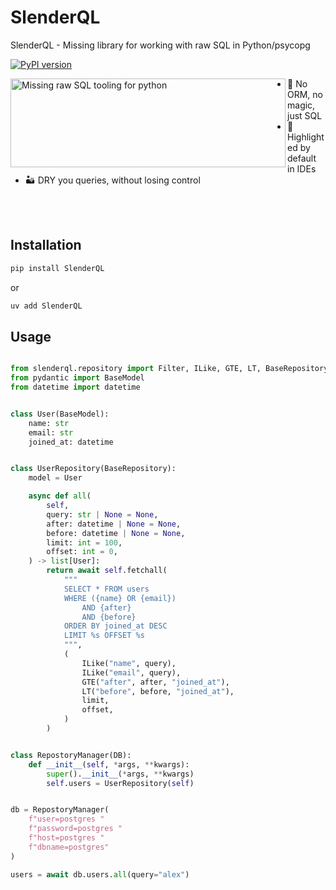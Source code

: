 # SlenderQL
SlenderQL - Missing library for working with raw SQL in Python/psycopg

[![PyPI version](https://img.shields.io/pypi/v/slenderql.svg)](https://pypi.org/project/slenderql/)

<img align="left" width="440" height="142" alt="Missing raw SQL tooling for python" src="https://github.com/user-attachments/assets/96a58417-a655-444c-bc99-bf2f60f2ae81" />

- 💯 No ORM, no magic, just SQL
- 🎨 Highlighted by default in IDEs
- 🏜️ DRY you queries, without losing control

<br>
<br>

## Installation

```bash
pip install SlenderQL
```

or
```bash
uv add SlenderQL
```

## Usage

```python

from slenderql.repository import Filter, ILike, GTE, LT, BaseRepository, DB
from pydantic import BaseModel
from datetime import datetime


class User(BaseModel):
    name: str
    email: str
    joined_at: datetime


class UserRepository(BaseRepository):
    model = User

    async def all(
        self,
        query: str | None = None,
        after: datetime | None = None,
        before: datetime | None = None,
        limit: int = 100,
        offset: int = 0,
    ) -> list[User]:
        return await self.fetchall(
            """
            SELECT * FROM users
            WHERE ({name} OR {email})
                AND {after}
                AND {before}
            ORDER BY joined_at DESC
            LIMIT %s OFFSET %s
            """,
            (
                ILike("name", query),
                ILike("email", query),
                GTE("after", after, "joined_at"),
                LT("before", before, "joined_at"),
                limit,
                offset,
            )
        )


class RepostoryManager(DB):
    def __init__(self, *args, **kwargs):
        super().__init__(*args, **kwargs)
        self.users = UserRepository(self)


db = RepostoryManager(
    f"user=postgres "
    f"password=postgres "
    f"host=postgres "
    f"dbname=postgres"
)

users = await db.users.all(query="alex")
```
